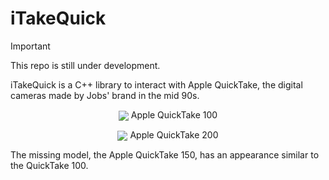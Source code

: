 # iTakeQuick

> [!IMPORTANT]
> This repo is still under development.

iTakeQuick is a C++ library to interact with Apple QuickTake, the digital cameras made by Jobs' brand in the mid 90s.

<p align="center">
<img src="https://upload.wikimedia.org/wikipedia/commons/thumb/b/b3/Apple_Quicktake_100_%28329044100%29.jpg/1280px-Apple_Quicktake_100_%28329044100%29.jpg" align="center">
Apple QuickTake 100

<p align="center">
<img src="https://upload.wikimedia.org/wikipedia/commons/9/90/Quicktake_200_front.jpg" align="center">
Apple QuickTake 200

The missing model, the Apple QuickTake 150, has an appearance similar to the QuickTake 100.
